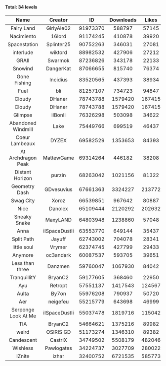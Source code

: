 #### Total: 34 levels

| Name | Creator | ID | Downloads | Likes |
|:---:|:---:|:---:|:---:|:---:|
| Fairy Land | GirlyAle02 | 91973370 | 588797 | 57145
| Nacimiento | 16lord | 91174245 | 410878 | 39920
| Spacestation | Splinter25 | 90752263 | 346031 | 27081
| interlude | wiktord | 88982532 | 427906 | 27212
| GRAII | Swarmok | 87236826 | 343178 | 22133
| Snowind | DangerKat | 87066655 | 815740 | 76374
| Gone Fishing | Incidius | 83520565 | 437393 | 38934
| Fuel | bli | 81257107 | 734723 | 94847
| Cloudy | DHaner | 78743788 | 1579420 | 167415
| Cloudy | DHaner | 78743788 | 1579420 | 167415
| Glimpse | iIBonIi | 76326298 | 503098 | 34622
| Abandoned Windmill | Lake | 75449766 | 699519 | 46437
| Coeur Lambeaux | DYZEX | 69582529 | 1353653 | 84393
| At Archdragon Peak | MattewGame | 69314264 | 446182 | 38208
| Distant Horizon | purzin | 68263042 | 1021156 | 81322
| Geometry Dash | GDvesuvius | 67661363 | 3324227 | 213772
| Swag City | Xoroz | 66539851 | 967642 | 80887
| Nice | Danolex | 65109444 | 2120292 | 202632
| Sneaky Snake | MaxyLAND | 64803948 | 1238860 | 57048
| Anna | iISpaceDustIi | 63553770 | 649144 | 35437
| Split Path | Jayuff | 62743002 | 704078 | 28341
| little soul | Vrymer | 62374745 | 427799 | 29433
| Anymore | oc3andark | 60087537 | 593705 | 39651
| Less than three | Danzmen | 59760047 | 1067930 | 84042
| TranquillitY | BryanC2 | 59177605 | 368460 | 22950
| Ayu | Retropt | 57551137 | 1417543 | 124567
| Aulta | By7on | 55976208 | 790937 | 50720
| Aer | neigefeu | 55215779 | 643698 | 46999
| Serponge Look At Me | iISpaceDustIi | 55037478 | 1819716 | 115042
|  TIA | BryanC2 | 54664621 | 1375216 | 89982
| weird | OSIRIS GD | 51173274 | 1346310 | 89382
| Candescent | CastriX | 34749502 | 5508179 | 482046
| Wishless | Pawlogates | 34224737 | 3027709 | 280022
| IZnite | izhar | 32400752 | 6721535 | 585773
